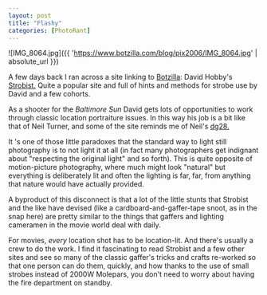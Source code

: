 ```yaml
---
layout: post
title: "Flashy"
categories: [PhotoRant]
---
```



![IMG_8064.jpg]({{ 'https://www.botzilla.com/blog/pix2006/IMG_8064.jpg' | absolute_url }})


A few days back I ran across a site linking to <a href="https://www.botzilla.com/">Botzilla</a>: David Hobby's <a href="http://strobist.blogspot.com">Strobist.</a> Quite a popular site and full of hints and methods for strobe use by David and a few cohorts.

As a shooter for the <i>Baltimore Sun</i> David gets lots of opportunities to work through classic location portraiture issues. In this way his job is a bit like that of Neil Turner, and some of the site reminds me of Neil's <a href="http://www.dg28.com/">dg28.</a>

It 's one of those little paradoxes that the standard way to light still photography is to not light it at all (in fact many photographers get indignant about "respecting the original light" and so forth). This is quite opposite of motion-picture photography, where much might look "natural" but everything is deliberately lit and often the lighting is far, far, from anything that nature would have actually provided.

A byproduct of this disconnect is that a lot of the little stunts that Strobist and the like have devised (like a cardboard-and-gaffer-tape snoot, as in the snap here) are pretty similar to the things that gaffers and lighting cameramen in the movie world deal with daily.

For movies, <i>every</i> location shot has to be location-lit. And there's usually a crew to do the work. I find it fascinating to read Strobist and a few other sites and see so many of the classic gaffer's tricks and crafts re-worked so that one person can do them, quickly, and how thanks to the use of small strobes instead of 2000W Molepars, you don't need to worry about having the fire department on standby.
